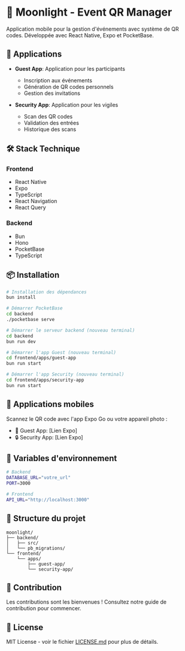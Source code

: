 # 🌙 Moonlight - Event QR Manager

Application mobile pour la gestion d'événements avec système de QR codes. Développée avec React Native, Expo et PocketBase.

## 🚀 Applications

- **Guest App**: Application pour les participants
  - Inscription aux événements
  - Génération de QR codes personnels
  - Gestion des invitations

- **Security App**: Application pour les vigiles
  - Scan des QR codes
  - Validation des entrées
  - Historique des scans

## 🛠 Stack Technique

### Frontend
- React Native
- Expo
- TypeScript
- React Navigation
- React Query

### Backend
- Bun
- Hono
- PocketBase
- TypeScript

## 📦 Installation

```bash
# Installation des dépendances
bun install

# Démarrer PocketBase
cd backend
./pocketbase serve

# Démarrer le serveur backend (nouveau terminal)
cd backend
bun run dev

# Démarrer l'app Guest (nouveau terminal)
cd frontend/apps/guest-app
bun run start

# Démarrer l'app Security (nouveau terminal)
cd frontend/apps/security-app
bun run start
```

## 📱 Applications mobiles

Scannez le QR code avec l'app Expo Go ou votre appareil photo :
- 📱 Guest App: [Lien Expo]
- 🔒 Security App: [Lien Expo]

## 🔑 Variables d'environnement

```bash
# Backend
DATABASE_URL="votre_url"
PORT=3000

# Frontend
API_URL="http://localhost:3000"
```

## 📂 Structure du projet

```
moonlight/
├── backend/
│   ├── src/
│   └── pb_migrations/
└── frontend/
    └── apps/
        ├── guest-app/
        └── security-app/
```

## 🤝 Contribution

Les contributions sont les bienvenues ! Consultez notre guide de contribution pour commencer.

## 📝 License

MIT License - voir le fichier [LICENSE.md](LICENSE.md) pour plus de détails.
